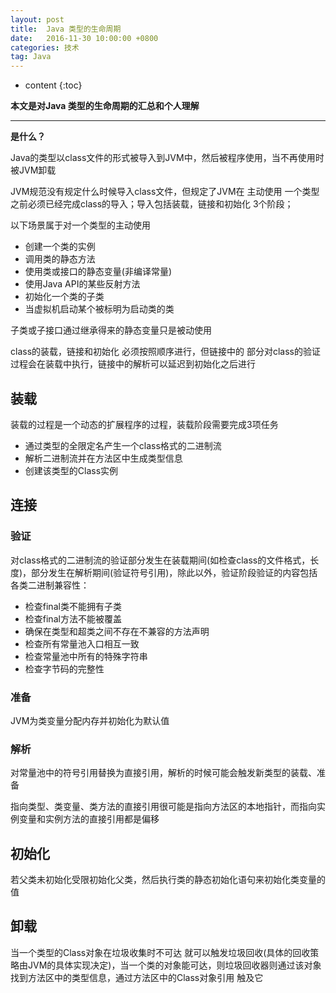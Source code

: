 ```yaml
---
layout: post
title:  Java 类型的生命周期
date:   2016-11-30 10:00:00 +0800
categories: 技术
tag: Java
---
```


* content
{:toc}


**本文是对Java 类型的生命周期的汇总和个人理解**

***

**是什么？** 

Java的类型以class文件的形式被导入到JVM中，然后被程序使用，当不再使用时被JVM卸载

JVM规范没有规定什么时候导入class文件，但规定了JVM在 主动使用 一个类型之前必须已经完成class的导入；导入包括装载，链接和初始化 3个阶段；

以下场景属于对一个类型的主动使用

* 创建一个类的实例
* 调用类的静态方法
* 使用类或接口的静态变量(非编译常量)
* 使用Java API的某些反射方法
* 初始化一个类的子类
* 当虚拟机启动某个被标明为启动类的类

子类或子接口通过继承得来的静态变量只是被动使用

class的装载，链接和初始化 必须按照顺序进行，但链接中的 部分对class的验证过程会在装载中执行，链接中的解析可以延迟到初始化之后进行

## 装载

装载的过程是一个动态的扩展程序的过程，装载阶段需要完成3项任务

* 通过类型的全限定名产生一个class格式的二进制流
* 解析二进制流并在方法区中生成类型信息
* 创建该类型的Class实例

## 连接

### 验证

对class格式的二进制流的验证部分发生在装载期间(如检查class的文件格式，长度)，部分发生在解析期间(验证符号引用)，除此以外，验证阶段验证的内容包括各类二进制兼容性：

* 检查final类不能拥有子类
* 检查final方法不能被覆盖
* 确保在类型和超类之间不存在不兼容的方法声明
* 检查所有常量池入口相互一致
* 检查常量池中所有的特殊字符串
* 检查字节码的完整性

### 准备

JVM为类变量分配内存并初始化为默认值

### 解析

对常量池中的符号引用替换为直接引用，解析的时候可能会触发新类型的装载、准备

指向类型、类变量、类方法的直接引用很可能是指向方法区的本地指针，而指向实例变量和实例方法的直接引用都是偏移

## 初始化

若父类未初始化受限初始化父类，然后执行类的静态初始化语句来初始化类变量的值

## 卸载

当一个类型的Class对象在垃圾收集时不可达 就可以触发垃圾回收(具体的回收策略由JVM的具体实现决定)，当一个类的对象能可达，则垃圾回收器则通过该对象找到方法区中的类型信息，通过方法区中的Class对象引用 触及它